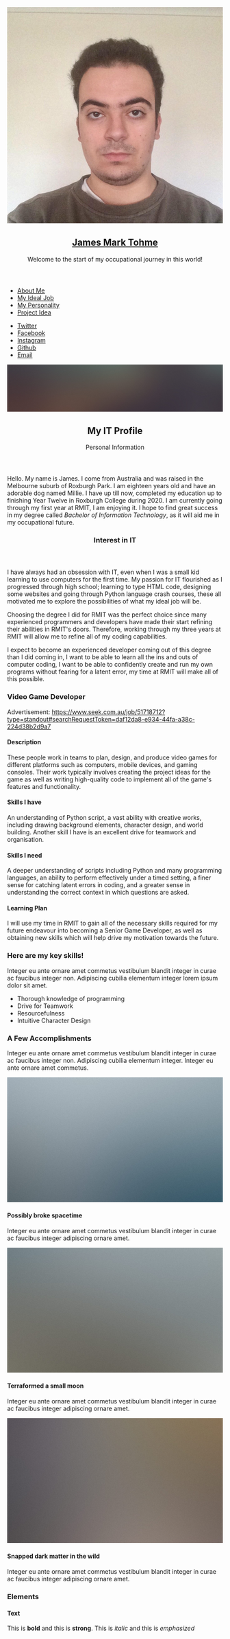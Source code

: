 <!DOCTYPE HTML>
<html>
	<head>
		<title>S3897700 - My IT Profile</title>
		<meta charset="utf-8" />
		<meta name="viewport" content="width=device-width, initial-scale=1, user-scalable=no" />
		<link rel="stylesheet" href="assets/css/main.css" />
	</head>
	<body class="is-preload">
			<section id="header">
				<header>
					<span class="image avatar"><img src="images/avatar.jpg" alt="" /></span>
					<h1 id="logo"><a href="#">James Mark Tohme</a></h1>
					<p>Welcome to the start of my occupational journey in this world!</p>
				</header>
				<nav id="nav">
					<ul>
						<li><a href="#one" class="active">About Me</a></li>
						<li><a href="#two">My Ideal Job</a></li>
						<li><a href="#three">My Personality</a></li>
						<li><a href="#four">Project Idea</a></li>
					</ul>
				</nav>
				<footer>
					<ul class="icons">
						<li><a href="#" class="icon brands fa-twitter"><span class="label">Twitter</span></a></li>
						<li><a href="#" class="icon brands fa-facebook-f"><span class="label">Facebook</span></a></li>
						<li><a href="#" class="icon brands fa-instagram"><span class="label">Instagram</span></a></li>
						<li><a href="#" class="icon brands fa-github"><span class="label">Github</span></a></li>
						<li><a href="#" class="icon solid fa-envelope"><span class="label">Email</span></a></li>
					</ul>
				</footer>
			</section>
			<div id="wrapper">
					<div id="main">
							<section id="one">
								<div class="image main" data-position="center">
									<img src="images/banner.jpg" alt="" />
								</div>
								<div class="container">
									<header class="major">
										<h2>My IT Profile</h2>
										<p>Personal Information</p>
									</header>
									<p>Hello. My name is James. I come from Australia and was raised in the Melbourne suburb of Roxburgh Park. I am eighteen years old and have an adorable dog named Millie. I have up till now, completed my education up to finishing Year Twelve in Roxburgh College during 2020. I am currently going through my first year at RMIT, I am enjoying it. I hope to find great success in my degree called <i>Bachelor of Information Technology</i>, as it will aid me in my occupational future.</p>
									<header class="major">
										<h3>Interest in IT</h3>
									</header>
									<p>I have always had an obsession with IT, even when I was a small kid learning to use computers for the first time. My passion for IT flourished as I progressed through high school; learning to type HTML code, designing some websites and going through Python language crash courses, these all motivated me to explore the possibilities of what my ideal job will be.</p>

<p>Choosing the degree I did for RMIT was the perfect choice since many experienced programmers and developers have made their start refining their abilities in RMIT's doors. Therefore, working through my three years at RMIT will allow me to refine all of my coding capabilities.</p>

<p>I expect to become an experienced developer coming out of this degree than I did coming in, I want to be able to learn all the ins and outs of computer coding, I want to be able to confidently create and run my own programs without fearing for a latent error, my time at RMIT will make all of this possible.</p>
								</div>
							</section>
							<section id="two">
								<div class="container">
									<h3>Video Game Developer</h3>
<p>Advertisement: 
<a href= "https://www.seek.com.au/job/51718712?type=standout#searchRequestToken=daf12da8-e934-44fa-a38c-224d38b2d9a7">https://www.seek.com.au/job/51718712?type=standout#searchRequestToken=daf12da8-e934-44fa-a38c-224d38b2d9a7</a></p>

<h4>Description</h4>
<p>These people work in teams to plan, design, and produce video games for different platforms such as computers, mobile devices, and gaming consoles. Their work typically involves creating the project ideas for the game as well as writing high-quality code to implement all of the game's features and functionality.</p>

<h4>Skills I have</h4>
<p>An understanding of Python script, a vast ability with creative works, including drawing background elements, character design, and world building. Another skill I have is an excellent drive for teamwork and organisation.</p>

<h4>Skills I need</h4>
<p>A deeper understanding of scripts including Python and many programming languages, an ability to perform effectively under a timed setting, a finer sense for catching latent errors in coding, and a greater sense in understanding the correct context in which questions are asked.</p>

<h4>Learning Plan</h4>
<p>I will use my time in RMIT to gain all of the necessary skills required for my future endeavour into becoming a Senior Game Developer, as well as obtaining new skills which will help drive my motivation towards the future.</p>
									<h3>Here are my key skills!</h3>
									<p>Integer eu ante ornare amet commetus vestibulum blandit integer in curae ac faucibus integer non. Adipiscing cubilia elementum integer lorem ipsum dolor sit amet.</p>
									<ul class="feature-icons">
										<li class="icon solid fa-code">Thorough knowledge of programming</li>
										<li class="icon solid fa-users">Drive for Teamwork</li>
										<li class="icon solid fa-cubes">Resourcefulness</li>
										<li class="icon solid fa-user">Intuitive Character Design</li>
									</ul>
								</div>
							</section>
							<section id="three">
								<div class="container">
									<h3>A Few Accomplishments</h3>
									<p>Integer eu ante ornare amet commetus vestibulum blandit integer in curae ac faucibus integer non. Adipiscing cubilia elementum integer. Integer eu ante ornare amet commetus.</p>
									<div class="features">
										<article>
											<a href="#" class="image"><img src="images/pic01.jpg" alt="" /></a>
											<div class="inner">
												<h4>Possibly broke spacetime</h4>
												<p>Integer eu ante ornare amet commetus vestibulum blandit integer in curae ac faucibus integer adipiscing ornare amet.</p>
											</div>
										</article>
										<article>
											<a href="#" class="image"><img src="images/pic02.jpg" alt="" /></a>
											<div class="inner">
												<h4>Terraformed a small moon</h4>
												<p>Integer eu ante ornare amet commetus vestibulum blandit integer in curae ac faucibus integer adipiscing ornare amet.</p>
											</div>
										</article>
										<article>
											<a href="#" class="image"><img src="images/pic03.jpg" alt="" /></a>
											<div class="inner">
												<h4>Snapped dark matter in the wild</h4>
												<p>Integer eu ante ornare amet commetus vestibulum blandit integer in curae ac faucibus integer adipiscing ornare amet.</p>
											</div>
										</article>
									</div>
								</div>
							</section>
							<section id="four">
								<div class="container">
									<h3>Elements</h3>
										<h4>Text</h4>
										<p>This is <b>bold</b> and this is <strong>strong</strong>. This is <i>italic</i> and this is <em>emphasized</em></p>
</section>
	</body>
</html>
